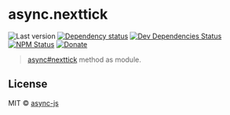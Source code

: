 # async.nexttick

![Last version](https://img.shields.io/github/tag/async-js/async.nexttick.svg?style=flat-square)
[![Dependency status](http://img.shields.io/david/async-js/async.nexttick.svg?style=flat-square)](https://david-dm.org/async-js/async.nexttick)
[![Dev Dependencies Status](http://img.shields.io/david/dev/async-js/async.nexttick.svg?style=flat-square)](https://david-dm.org/async-js/async.nexttick#info=devDependencies)
[![NPM Status](http://img.shields.io/npm/dm/async.nexttick.svg?style=flat-square)](https://www.npmjs.org/package/async.nexttick)
[![Donate](https://img.shields.io/badge/donate-paypal-blue.svg?style=flat-square)](https://paypal.me/kikobeats)

> [async#nexttick](https://github.com/async-js/async#async.nexttick) method as module.

## License

MIT © [async-js](https://github.com/async-js)
